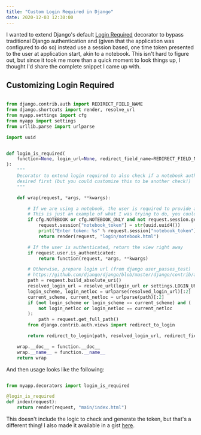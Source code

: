 ```yaml
---
title: "Custom Login Required in Django"
date: 2020-12-03 12:30:00
---
```


<style>
.blob-code {
  padding-left: 20px !important;
}
</style>

I wanted to extend Django's default <a href="https://docs.djangoproject.com/en/3.1/topics/auth/default/#the-login-required-decorator" target="_blank">Login Required</a> decorator to bypass traditional Django authentication and (given that the application was configured to do so) instead use a session based, one time token presented to the user at application start,
akin to a notebook. This isn't hard to figure out, but since it took me more than
a quick moment to look things up, I thought I'd share the complete snippet I came up with.

## Customizing Login Required

```python

from django.contrib.auth import REDIRECT_FIELD_NAME
from django.shortcuts import render, resolve_url
from myapp.settings import cfg
from myapp import settings
from urllib.parse import urlparse

import uuid


def login_is_required(
    function=None, login_url=None, redirect_field_name=REDIRECT_FIELD_NAME
):
    """
    Decorator to extend login required to also check if a notebook auth is
    desired first (but you could customize this to be another check!)
    """

    def wrap(request, *args, **kwargs):

        # If we are using a notebook, the user is required to provide a token
        # This is just an example of what I was trying to do, you could customize this
        if cfg.NOTEBOOK or cfg.NOTEBOOK_ONLY and not request.session.get("notebook_auth"):
            request.session["notebook_token"] = str(uuid.uuid4())
            print("Enter token: %s" % request.session["notebook_token"])
            return render(request, "login/notebook.html")

        # If the user is authenticated, return the view right away
        if request.user.is_authenticated:
            return function(request, *args, **kwargs)

        # Otherwise, prepare login url (from django user_passes_test)
        # https://github.com/django/django/blob/master/django/contrib/auth/decorators.py#L10
        path = request.build_absolute_uri()
        resolved_login_url = resolve_url(login_url or settings.LOGIN_URL)
        login_scheme, login_netloc = urlparse(resolved_login_url)[:2]
        current_scheme, current_netloc = urlparse(path)[:2]
        if (not login_scheme or login_scheme == current_scheme) and (
            not login_netloc or login_netloc == current_netloc
        ):
            path = request.get_full_path()
        from django.contrib.auth.views import redirect_to_login

        return redirect_to_login(path, resolved_login_url, redirect_field_name)

    wrap.__doc__ = function.__doc__
    wrap.__name__ = function.__name__
    return wrap

```

And then usage looks like the following:

```python

from myapp.decorators import login_is_required

@login_is_required
def index(request):
    return render(request, "main/index.html")

```

This doesn't include the logic to check and generate the token, but that's a different thing!
I also made it available in a gist <a href="https://gist.github.com/vsoch/87854e6fe98e22448374a4851efc95e0" target="_blank">here</a>.
